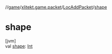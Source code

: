 //[game](../../../index.md)/[xlitekt.game.packet](../index.md)/[LocAddPacket](index.md)/[shape](shape.md)

# shape

[jvm]\
val [shape](shape.md): [Int](https://kotlinlang.org/api/latest/jvm/stdlib/kotlin/-int/index.html)
